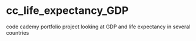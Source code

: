 # cc_life_expectancy_GDP
code cademy portfolio project looking at GDP and life expectancy in several countries
